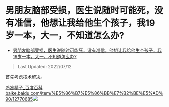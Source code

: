 # 男朋友脑部受损，医生说随时可能死，没有准信，他想让我给他生个孩子，我19岁一本，大一，不知道怎么办?

- [男朋友脑部受损，医生说随时可能死，没有准信，他想让我给他生个孩子，我19岁一本，大一，不知道怎么办?](https://www.zhihu.com/question/517032900/answer/2570778380)

>Last Updated: 2022/07/12

首先考虑技术解决。

[冷冻精子_百度百科​baike.baidu.com/item/%E5%86%B7%E5%86%BB%E7%B2%BE%E5%AD%90/12770685![](https://pic1.zhimg.com/v2-b767606bfb35511f02d223e3e747cbfc_ipico.jpg?source=c8b7c179)](https://link.zhihu.com/?target=https%3A//baike.baidu.com/item/%25E5%2586%25B7%25E5%2586%25BB%25E7%25B2%25BE%25E5%25AD%2590/12770685)
